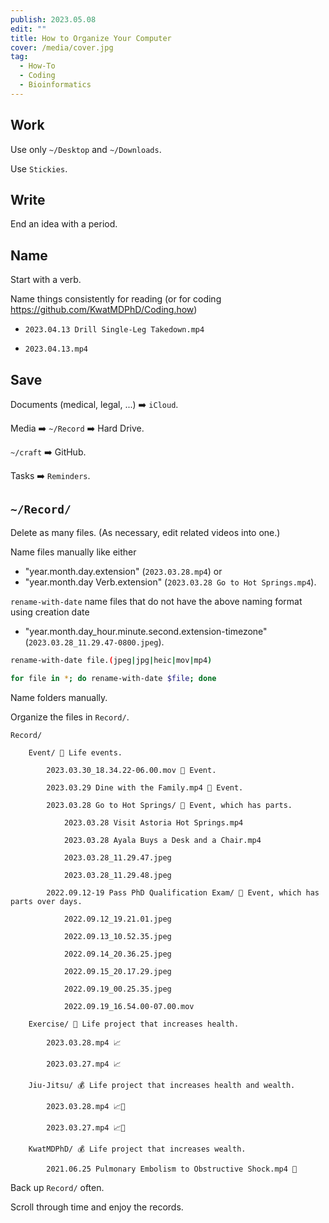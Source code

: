 ```yaml
---
publish: 2023.05.08
edit: ""
title: How to Organize Your Computer
cover: /media/cover.jpg
tag:
  - How-To
  - Coding
  - Bioinformatics
---
```


## Work

Use only `~/Desktop` and `~/Downloads`.

Use `Stickies`.

## Write

End an idea with a period.

## Name

Start with a verb.

Name things consistently for reading (or for coding https://github.com/KwatMDPhD/Coding.how)

- `2023.04.13 Drill Single-Leg Takedown.mp4`

- `2023.04.13.mp4`

## Save

Documents (medical, legal, ...) ➡️ `iCloud`.

Media ➡️ `~/Record` ➡️ Hard Drive.

`~/craft` ➡️ GitHub.

Tasks ➡️ `Reminders`.

## `~/Record/`

Delete as many files.
(As necessary, edit related videos into one.)

Name files manually like either

- "year.month.day.extension" (`2023.03.28.mp4`) or
- "year.month.day Verb.extension" (`2023.03.28 Go to Hot Springs.mp4`).

`rename-with-date` name files that do not have the above naming format using creation date

- "year.month.day_hour.minute.second.extension-timezone" (`2023.03.28_11.29.47-0800.jpeg`).

```bash
rename-with-date file.(jpeg|jpg|heic|mov|mp4)
```

```bash
for file in *; do rename-with-date $file; done
```

Name folders manually.

Organize the files in `Record/`.

```
Record/

    Event/ 👶 Life events.

        2023.03.30_18.34.22-06.00.mov 💭 Event.

        2023.03.29 Dine with the Family.mp4 💭 Event.

        2023.03.28 Go to Hot Springs/ 💭 Event, which has parts.

            2023.03.28 Visit Astoria Hot Springs.mp4

            2023.03.28 Ayala Buys a Desk and a Chair.mp4

            2023.03.28_11.29.47.jpeg

            2023.03.28_11.29.48.jpeg

        2022.09.12-19 Pass PhD Qualification Exam/ 💭 Event, which has parts over days.

            2022.09.12_19.21.01.jpeg

            2022.09.13_10.52.35.jpeg

            2022.09.14_20.36.25.jpeg

            2022.09.15_20.17.29.jpeg

            2022.09.19_00.25.35.jpeg

            2022.09.19_16.54.00-07.00.mov

    Exercise/ 💪 Life project that increases health.

        2023.03.28.mp4 📈

        2023.03.27.mp4 📈

    Jiu-Jitsu/ 💰 Life project that increases health and wealth.

        2023.03.28.mp4 📈🎁

        2023.03.27.mp4 📈🎁

    KwatMDPhD/ 💰 Life project that increases wealth.

        2021.06.25 Pulmonary Embolism to Obstructive Shock.mp4 🎁
```

Back up `Record/` often.

Scroll through time and enjoy the records.
